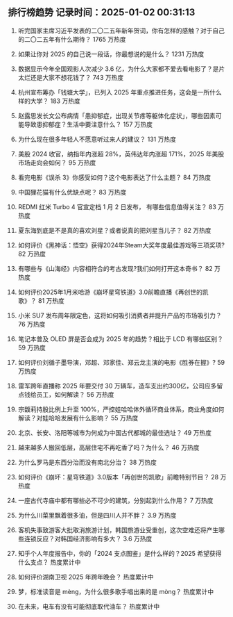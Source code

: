 
## 排行榜趋势 记录时间：2025-01-02 00:31:13
  
  1. 听完国家主席习近平发表的二〇二五年新年贺词，你有怎样的感触？对于自己的二〇二五年有什么期待？ 1765 万热度
    
  2. 如果让你对 2025 的自己说一段话，你最想说的是什么？ 1231 万热度
    
  3. 数据显示今年全国观影人次减少 3.6 亿，为什么大家都不爱去看电影了？是片太烂还是大家不想花钱了？ 743 万热度
    
  4. 杭州宣布筹办「钱塘大学」，已列入 2025 年重点推进任务，这会是一所什么样的大学？ 183 万热度
    
  5. 赵露思发长文公布病情「患抑郁症，出现关节疼等躯体化症状」，哪些因素可能导致患抑郁症？生活中要注意什么？ 157 万热度
    
  6. 为什么现在很多年轻人不愿意听过来人的建议？ 131 万热度
    
  7. 美股 2024 收官，纳指年内涨超 28%，英伟达年内涨超 171%，2025 年美股市场走向会如何？ 95 万热度
    
  8. 看完电影《误杀 3》你感受如何？这个电影表达了什么主题？ 84 万热度
    
  9. 中国狸花猫有什么优缺点呢？ 83 万热度
    
  10. REDMI 红米 Turbo 4 官宣定档 1 月 2 日发布， 有哪些信息值得关注？ 83 万热度
    
  11. 夏东海到底是不是真的喜欢刘星？或者说真的把刘星当儿子？ 82 万热度
    
  12. 如何评价《黑神话：悟空》获得2024年Steam大奖年度最佳游戏等三项奖项? 82 万热度
    
  13. 有哪些与《山海经》内容相符合的考古发现?我们如何打开这本奇书？ 82 万热度
    
  14. 如何评价2025年1月米哈游《崩坏星穹铁道》3.0前瞻直播《再创世的凯歌》？ 81 万热度
    
  15. 小米 SU7 发布周年限定色，这将如何吸引消费者并提升产品的市场吸引力？ 76 万热度
    
  16. 笔记本普及 OLED 屏是否会成为 2025 年的趋势？相比于 LCD 有哪些区别？ 59 万热度
    
  17. 如何评价刘循子墨导演，邓超、邓家佳、郑云龙主演的电影《胜券在握》? 59 万热度
    
  18. 雷军跨年直播称 2025 年要交付 30 万辆车，造车支出约300亿，公司应多留点钱给员工，如何解读？ 56 万热度
    
  19. 宗馥莉持股比例上升至 100%，严控娃哈哈体外循环商业体系，商业角度如何解读？对娃哈哈发展有什么影响？ 55 万热度
    
  20. 北京、长安、洛阳等城市为何成为中国古代都城的最佳选址？ 49 万热度
    
  21. 越来越多人搬回低层，高层住宅不再吃香了吗？为什么？ 46 万热度
    
  22. 为什么罗马是东西分治而没有南北分治？ 38 万热度
    
  23. 如何评价《崩坏：星穹铁道》3.0版本「再创世的凯歌」前瞻特别节目？ 28 万热度
    
  24. 一座古代寺庙中都有哪些必不可少的建筑，分别起到什么作用？ 7 万热度
    
  25. 为什么川菜里飘着很多油，但是四川人并不胖？ 3.9 万热度
    
  26. 客机失事致游客大批取消旅游计划，韩国旅游业受重创，这次空难还将产生哪些连锁反应？对韩国经济影响有多大？ 3.6 万热度
    
  27. 知乎个人年度报告中，你的「2024 支点图鉴」是什么样的？2025 希望获得什么支点？ 热度累计中
    
  28. 如何评价湖南卫视 2025 年跨年晚会？ 热度累计中
    
  29. 梦，标准读音是 mèng，为什么很多歌手唱出来的是 mòng？ 热度累计中
    
  30. 在未来，电车有没有可能彻底取代油车？ 热度累计中
    